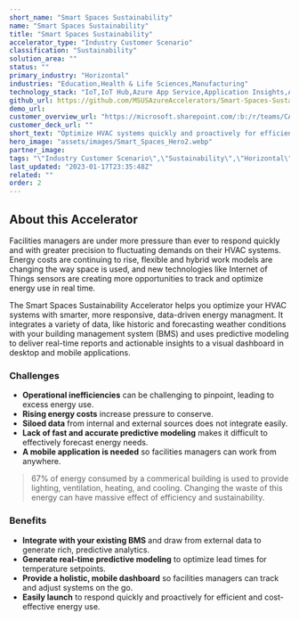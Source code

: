 ```yaml
---
short_name: "Smart Spaces Sustainability"
name: "Smart Spaces Sustainability"
title: "Smart Spaces Sustainability"
accelerator_type: "Industry Customer Scenario"
classification: "Sustainability"
solution_area: ""
status: ""
primary_industry: "Horizontal"
industries: "Education,Health & Life Sciences,Manufacturing"
technology_stack: "IoT,IoT Hub,Azure App Service,Application Insights,Azure Functions,Logic Apps. Stream Analytics,Azure SQL"
github_url: https://github.com/MSUSAzureAccelerators/Smart-Spaces-Sustainability-Accelerator
demo_url: 
customer_overview_url: "https://microsoft.sharepoint.com/:b:/r/teams/CAF-SolutionAccelerators/Shared%20Documents/General/BVA%20Files/Smart%20Spaces/Smart%20Spaces%20Overview.pdf?csf=1&web=1&e=qHtw8m"
customer_deck_url: ""
short_text: "Optimize HVAC systems quickly and proactively for efficient and cost-effective energy use."
hero_image: "assets/images/Smart_Spaces_Hero2.webp"
partner_image: 
tags: "\"Industry Customer Scenario\",\"Sustainability\",\"Horizontal\",\"Education\",\"Health & Life Sciences\",\"Manufacturing\",\"IoT\",\"IoT Hub\",\"Azure App Service\",\"Application Insights\",\"Azure Functions\",\"Logic Apps. Stream Analytics\",\"Azure SQL\""
last_updated: "2023-01-17T23:35:48Z"
related: ""
order: 2
---
```

## About this Accelerator

Facilities managers are under more pressure than ever to respond quickly and with greater precision to fluctuating demands on their HVAC systems. Energy costs are continuing to rise, flexible and hybrid work models are changing the way space is used, and new technologies like Internet of Things sensors are creating more opportunities to track and optimize energy use in real time.

The Smart Spaces Sustainability Accelerator helps you optimize your HVAC systems with smarter, more responsive, data-driven energy managment. It integrates a variety of data, like historic and forecasting weather conditions with your building management system (BMS) and uses predictive modeling to deliver real-time reports and actionable insights to a visual dashboard in desktop and mobile applications.

### Challenges
* **Operational inefficiencies** can be challenging to pinpoint, leading to excess energy use.
* **Rising energy costs** increase pressure to conserve.
* **Siloed data** from internal and external sources does not integrate easily.
* **Lack of fast and accurate predictive modeling** makes it difficult to effectively forecast energy needs.
* **A mobile application is needed** so facilities managers can work from anywhere.

> 67% of energy consumed by a commerical building is used to provide lighting, ventilation, heating, and cooling. Changing the waste of this energy can have massive effect of efficiency and sustainability.

### Benefits
* **Integrate with your existing BMS** and draw from external data to generate rich, predictive analytics.
* **Generate real-time predictive modeling** to optimize lead times for temperature setpoints.
* **Provide a holistic, mobile dashboard** so facilities managers can track and adjust systems on the go.
* **Easily launch** to respond quickly and proactively for efficient and cost-effective energy use.